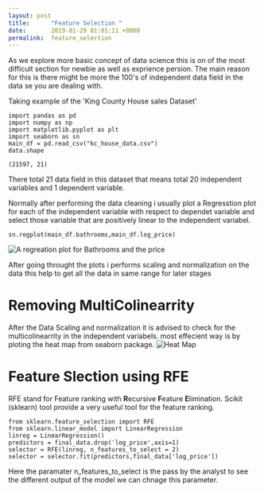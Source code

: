 ```yaml
---
layout: post
title:      "Feature Selection "
date:       2019-01-29 01:01:11 +0000
permalink:  feature_selection
---
```


As we explore more basic concept of data science this is on of the most difficult section for newbie as well as exprience persion. The main reason for this is there might be more the 100's of independent data field in the data se you are dealing with.

Taking example of the 'King County House sales Dataset'
```
import pandas as pd
import numpy as np
import matplotlib.pyplot as plt
import seaborn as sn
main_df = pd.read_csv("kc_house_data.csv")
data.shape

(21597, 21)
```

There total 21 data field in this dataset that means total 20 independent variables and 1 dependent variable.


Normally after performing the data cleaning i usually plot a Regresstion plot for each of the independent variable with respect to dependet variable and select those variable that are positively linear to the independent variabel.
```
sn.regplot(main_df.bathrooms,main_df.log_price)
```
![A regreation plot for Bathrooms and the price](https://imgur.com/mjLwB1C)

After going throught the plots i performs scaling and normalization on the data this help to get all the data in same range for later stages
# Removing MultiColinearrity
After the Data Scaling and normalization it is advised to check for the multicolinearrity in the independent variabels. most effecient way is by ploting the heat map from seaborn package.
![Heat Map](https://imgur.com/6ZGBJcN)
# Feature Slection using RFE
RFE stand for Feature ranking with **R**ecursive **F**eature **E**limination.
Scikit (sklearn) tool provide a very useful tool for the feature ranking. 
```
from sklearn.feature_selection import RFE
from sklearn.linear_model import LinearRegression
linreg = LinearRegression()
predictors = final_data.drop('log_price',axis=1)
selector = RFE(linreg, n_features_to_select = 2)
selector = selector.fit(predictors,final_data['log_price'])
```

Here the paramater  n_features_to_select is the pass by the analyst to see the different output of the model we can chnage this parameter.


